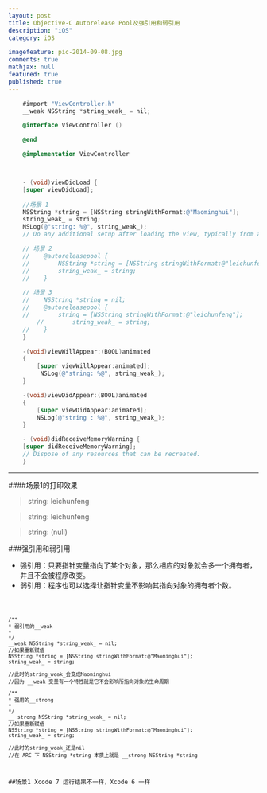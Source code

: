 ```yaml
---
layout: post
title: Objective-C Autorelease Pool及强引用和弱引用
description: "iOS"
category: iOS

imagefeature: pic-2014-09-08.jpg
comments: true
mathjax: null
featured: true
published: true
---
```




```Objective-C
	#import "ViewController.h"
	__weak NSString *string_weak_ = nil;

	@interface ViewController ()

	@end

	@implementation ViewController



	- (void)viewDidLoad {
    [super viewDidLoad];
    
    //场景 1
    NSString *string = [NSString stringWithFormat:@"Maominghui"];
    string_weak_ = string;
    NSLog(@"string: %@", string_weak_);
    // Do any additional setup after loading the view, typically from a nib.

    // 场景 2
	//    @autoreleasepool {
	//        NSString *string = [NSString stringWithFormat:@"leichunfeng"];
	//        string_weak_ = string;
	//    }

    // 场景 3
	//    NSString *string = nil;
	//    @autoreleasepool {
	//        string = [NSString stringWithFormat:@"leichunfeng"];
		//        string_weak_ = string;
	//    }
	}

	-(void)viewWillAppear:(BOOL)animated
	{
    	[super viewWillAppear:animated];
   		 NSLog(@"string: %@", string_weak_);
	}

	-(void)viewDidAppear:(BOOL)animated
	{
    	[super viewDidAppear:animated];
    	NSLog(@"string : %@", string_weak_);
	}

	- (void)didReceiveMemoryWarning {
    [super didReceiveMemoryWarning];
    // Dispose of any resources that can be recreated.
	}
```


---

####场景1的打印效果

>string: leichunfeng

>string: leichunfeng

>string: (null)


###强引用和弱引用
* 强引用：只要指针变量指向了某个对象，那么相应的对象就会多一个拥有者，并且不会被程序改变。
* 弱引用：程序也可以选择让指针变量不影响其指向对象的拥有者个数。


<code>

	/**
	* 弱引用的__weak
	*
	*/
	__weak NSString *string_weak_ = nil;
	//如果重新赋值
	NSString *string = [NSString stringWithFormat:@"Maominghui"];
	string_weak_ = string;

	//此时的string_weak_会变成Maominghui
	//因为 __weak 变量有一个特性就是它不会影响所指向对象的生命周期

	/**
	* 强用的__strong
	*
	*/
	__ strong NSString *string_weak_ = nil;
	//如果重新赋值
	NSString *string = [NSString stringWithFormat:@"Maominghui"];
	string_weak_ = string;

	//此时的string_weak_还是nil
	//在 ARC 下 NSString *string 本质上就是 __strong NSString *string


##场景1 Xcode 7 运行结果不一样，Xcode 6 一样
